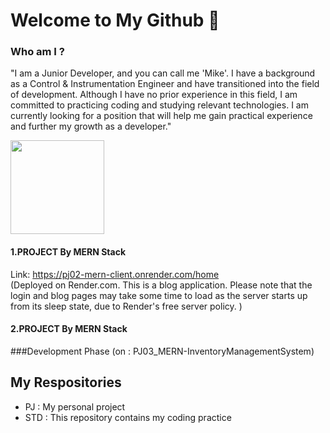 # Welcome to My Github 👋


### Who am I ? 
"I am a Junior Developer, and you can call me 'Mike'.
I have a background as a Control & Instrumentation Engineer and have transitioned into the field of development.
Although I have no prior experience in this field, I am committed to practicing coding and studying relevant technologies. I am currently looking for a position that will help me gain practical experience and further my growth as a developer."


<p align='center'>
 
   <a href="https://github.com/iamTheMike/github-readme-stats"><img height=150
    src="https://github-readme-stats.vercel.app/api/top-langs/?username=iamTheMike&layout=compact"/></a>
</p>


#### 1.PROJECT By MERN Stack 
Link: https://pj02-mern-client.onrender.com/home   
(Deployed on Render.com. This is a blog application. Please note that the login and blog pages may take some time to load as the server starts up from its sleep state, due to Render's free server policy. )

#### 2.PROJECT By MERN Stack 
###Development Phase
(on : PJ03_MERN-InventoryManagementSystem)

## My Respositories
- PJ : My personal project
- STD : This repository contains my coding practice


